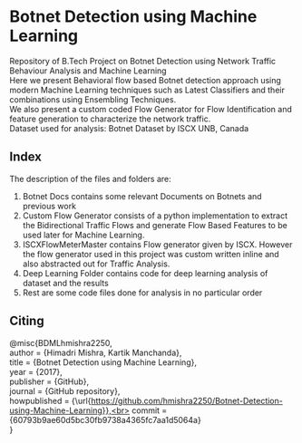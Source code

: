 # Botnet Detection using Machine Learning
Repository of B.Tech Project on Botnet Detection using Network Traffic Behaviour Analysis and Machine Learning <br>
<a>Here we present Behavioral flow based Botnet detection approach using modern Machine Learning techniques such as Latest Classifiers and their combinations using Ensembling Techniques.</a><br>
We also present a custom coded Flow Generator for Flow Identification and feature generation to characterize the network traffic.<br>
Dataset used for analysis: Botnet Dataset by ISCX UNB, Canada <br>
## Index
The description of the files and folders are: <br>
1. Botnet Docs contains some relevant Documents on Botnets and previous work <br>
2. Custom Flow Generator consists of a python implementation to extract the Bidirectional Traffic Flows and generate Flow Based Features to be used later for Machine Learning.<br>
3. ISCXFlowMeterMaster contains Flow generator given by ISCX. However the flow generator used in this project was custom written inline and also abstracted out for Traffic Analysis. <br>
3. Deep Learning Folder contains code for deep learning analysis of dataset and the results <br>
4. Rest are some code files done for analysis in no particular order<br>

## Citing
@misc{BDMLhmishra2250,<br>
  author = {Himadri Mishra, Kartik Manchanda},<br>
  title = {Botnet Detection using Machine Learning},<br>
  year = {2017},<br>
  publisher = {GitHub},<br>
  journal = {GitHub repository},<br>
  howpublished = {\url{https://github.com/hmishra2250/Botnet-Detection-using-Machine-Learning}},<br>
  commit = {60793b9ae60d5bc30fb9738a4365fc7aa1d5064a}<br>
}
